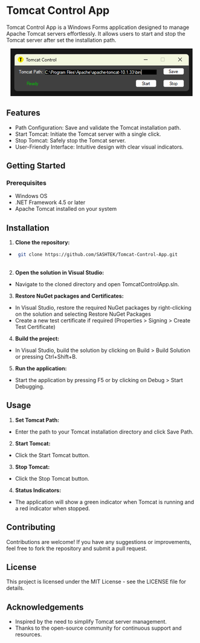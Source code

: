 # Tomcat Control App
Tomcat Control App is a Windows Forms application designed to manage Apache Tomcat servers effortlessly. It allows users to start and stop the Tomcat server after set the installation path.

<p align="middle">
  <img src="overview.png"/>
 </p>

## Features
-	Path Configuration: Save and validate the Tomcat installation path.
-	Start Tomcat: Initiate the Tomcat server with a single click.
-	Stop Tomcat: Safely stop the Tomcat server.
-	User-Friendly Interface: Intuitive design with clear visual indicators.
## Getting Started
### Prerequisites
-	Windows OS
-	.NET Framework 4.5 or later
-	Apache Tomcat installed on your system
## Installation
1.	**Clone the repository:**
   - ```bash
      git clone https://github.com/SASHTEK/Tomcat-Control-App.git
  	
2.	**Open the solution in Visual Studio:**
  - Navigate to the cloned directory and open TomcatControlApp.sln.
3.	**Restore NuGet packages and Certificates:**
 - In Visual Studio, restore the required NuGet packages by right-clicking on the solution and selecting Restore NuGet Packages
 - Create a new test certificate if required (Properties > Signing > Create Test Certificate)
4.	**Build the project:**
 - In Visual Studio, build the solution by clicking on Build > Build Solution or pressing Ctrl+Shift+B.
5.	**Run the application:**
 - Start the application by pressing F5 or by clicking on Debug > Start Debugging.
## Usage
1.	**Set Tomcat Path:**
 -	Enter the path to your Tomcat installation directory and click Save Path.
2.	**Start Tomcat:**
 -	Click the Start Tomcat button. 
3.	**Stop Tomcat:**
 -	Click the Stop Tomcat button. 
4.	**Status Indicators:**
 -	The application will show a green indicator when Tomcat is running and a red indicator when stopped.
## Contributing
Contributions are welcome! If you have any suggestions or improvements, feel free to fork the repository and submit a pull request.
## License
This project is licensed under the MIT License - see the LICENSE file for details.
## Acknowledgements
-	Inspired by the need to simplify Tomcat server management.
-	Thanks to the open-source community for continuous support and resources.

